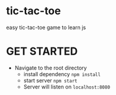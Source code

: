 # tic-tac-toe
easy tic-tac-toe game to learn js
# GET STARTED
* Navigate to the root directory
    * install dependency `npm install`
    * start server `npm start`
    * Server will listen on `localhost:8080`
